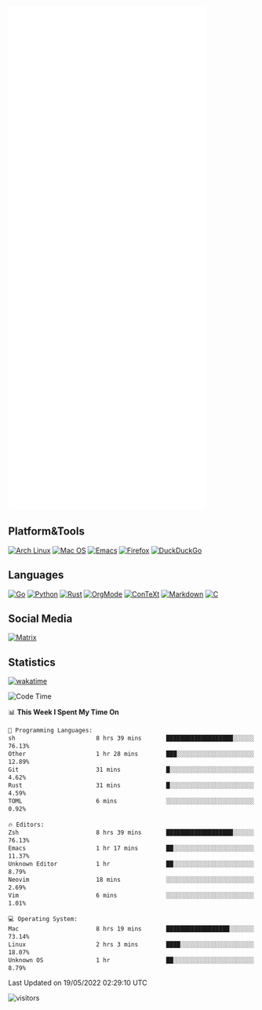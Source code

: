 ![Metrics](https://github.com/SteamedFish/SteamedFish/blob/master/github-metrics.svg)

## Platform&Tools

[![Arch Linux](https://img.shields.io/badge/ArchLinux-1793D1?logo=arch-linux&logoColor=fff&style=flat-square)](https://archlinux.org/)
[![Mac OS](https://img.shields.io/badge/MacOS-000000?style=flat-square&logo=macos&logoColor=F0F0F0)](https://www.apple.com/macos/)
[![Emacs](https://img.shields.io/badge/Emacs-%237F5AB6.svg?&style=flat-square&logo=gnu-emacs&logoColor=white)](https://www.gnu.org/software/emacs/)
[![Firefox](https://img.shields.io/badge/Firefox-FF7139?style=flat-square&logo=Firefox-Browser&logoColor=white)](https://firefox.com/)
[![DuckDuckGo](https://img.shields.io/badge/DuckDuckGo-DE5833?style=flat-square&logo=DuckDuckGo&logoColor=white)](https://duckduckgo.com/)

## Languages

[![Go](https://img.shields.io/badge/Golang-%2300ADD8.svg?style=flat-square&logo=go&logoColor=white)](https://golang.org/)
[![Python](https://img.shields.io/badge/Python-3670A0?style=flat-square&logo=python&logoColor=ffdd54)](https://www.python.org/)
[![Rust](https://img.shields.io/badge/Rust-%23000000.svg?style=flat-square&logo=rust&logoColor=white)](https://www.rust-lang.org/)
[![OrgMode](https://img.shields.io/badge/OrgMode-%23000000.svg?style=flat-square&logo=org&logoColor=white)](https://orgmode.org/)
[![ConTeXt](https://img.shields.io/badge/ConTeXt-%23008080.svg?style=flat-square&logo=latex&logoColor=white)](https://contextgarden.net/)
[![Markdown](https://img.shields.io/badge/MarkDown-%23000000.svg?style=flat-square&logo=markdown&logoColor=white)](https://daringfireball.net/projects/markdown/)
[![C](https://img.shields.io/badge/C-%2300599C.svg?style=flat-square&logo=c&logoColor=white)](https://www.iso.org/standard/74528.html)

## Social Media

[![Matrix](https://img.shields.io/badge/SteamedFish-2CA5E0?style=social&logo=matrix&logoColor=black)](https://matrix.to/#/@i:steamedfish.org)

## Statistics
[![wakatime](https://wakatime.com/badge/user/168280d6-fcf2-4b4f-ad3a-dc4612f35b38.svg)](https://wakatime.com/@168280d6-fcf2-4b4f-ad3a-dc4612f35b38)

<!--START_SECTION:waka-->
![Code Time](http://img.shields.io/badge/Code%20Time-1%2C817%20hrs%2048%20mins-blue)

📊 **This Week I Spent My Time On** 

```text
💬 Programming Languages: 
sh                       8 hrs 39 mins       ███████████████████░░░░░░   76.13% 
Other                    1 hr 28 mins        ███░░░░░░░░░░░░░░░░░░░░░░   12.89% 
Git                      31 mins             █░░░░░░░░░░░░░░░░░░░░░░░░   4.62% 
Rust                     31 mins             █░░░░░░░░░░░░░░░░░░░░░░░░   4.59% 
TOML                     6 mins              ░░░░░░░░░░░░░░░░░░░░░░░░░   0.92%

🔥 Editors: 
Zsh                      8 hrs 39 mins       ███████████████████░░░░░░   76.13% 
Emacs                    1 hr 17 mins        ██░░░░░░░░░░░░░░░░░░░░░░░   11.37% 
Unknown Editor           1 hr                ██░░░░░░░░░░░░░░░░░░░░░░░   8.79% 
Neovim                   18 mins             ░░░░░░░░░░░░░░░░░░░░░░░░░   2.69% 
Vim                      6 mins              ░░░░░░░░░░░░░░░░░░░░░░░░░   1.01%

💻 Operating System: 
Mac                      8 hrs 19 mins       ██████████████████░░░░░░░   73.14% 
Linux                    2 hrs 3 mins        ████░░░░░░░░░░░░░░░░░░░░░   18.07% 
Unknown OS               1 hr                ██░░░░░░░░░░░░░░░░░░░░░░░   8.79%

```


 Last Updated on 19/05/2022 02:29:10 UTC
<!--END_SECTION:waka-->

![visitors](https://visitor-badge.laobi.icu/badge?page_id=SteamedFish.SteamedFish)
